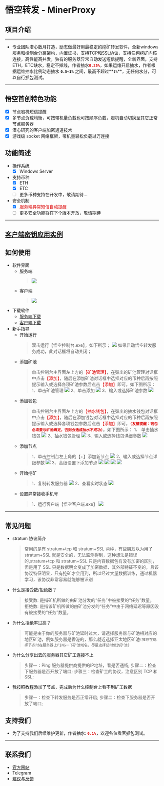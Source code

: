 # 悟空转发 - MinerProxy

## 项目介绍


-----
 * 专业团队潜心数月打造，励志做最好用最稳定的挖矿转发软件，全新windows服务和控制台分离架构，内置证书，支持TCP和SSL协议，支持任何挖矿内核连接，高性能高并发，独有的服务器异常自动发送短信提醒，全新界面，支持ETH，ETC缺水，稳定不掉线，作者抽水<font color="#dd0000">**`0.25%`**</font>，如果运维开启抽水，作者根据运维抽水比例动态抽水 **`0.5~1%`** 之间，最高不超过**`1%`**，无任何水分，可以自行抓包测试。

-----
## 悟空首创特色功能
   - [x] 节点宕机短信提醒
   - [x] 多节点负载均衡，可按带机量负载也可按顺序负载，宕机自动切换至其它正常节点服务器
   - [x] 潜心研究的客户端加密通道技术
   - [x] 游戏级 socket 网络框架，带机量轻松负载过万连接

## 功能简述
 * 操作系统
   - [x] Windows Server
 * 支持币种
   - [x] ETH
   - [x] ETC
   - [ ] 更多币种支持在开发中，敬请期待...
 * 安全机制
   - [x] <font color="#dd0000">服务端异常短信自动提醒</font>
   - [ ] 更多安全功能将在下个版本开放，敬请期待

------
## [客户端密钥应用实例](ClientExample.md)

## 如何使用
 * 软件界面
   * 服务端
     > ![](/img/主界面.png)
   * 客户端
     > ![](/img/客户端.png)     
 * 下载软件
   * [服务端下载](http://www.wukongzhuangfa.com/download/server.zip)
   * [客户端下载](http://www.wukongzhuangfa.com/download/client.zip)
 * 新手指导
   * 开始运行
     > 双击运行【悟空控制台.exe】，如下所示；
     > ![](/img/服务管理.png)
     > 如果启动悟空转发服务成功，此对话框将自动关闭；
   * 添加矿池
     > 单击控制台主界面左上方的<font color="#dd0000">【矿池管理】</font>，在弹出的矿池管理对话框中点击<font color="#dd0000">【添加】</font>，随后在添加矿池对话框中选择对应的币种后再按照提示输入或选择各项矿池参数后点击<font color="#dd0000">【添加】</font>即可，如下图所示：
     > 1、单击矿池管理
     > ![](/img/矿池管理01.png)
     > 2、单击添加
     > ![](/img/矿池管理02.png)
     > 3、输入或选择矿池参数
     > ![](/img/添加矿池.png)
   * 添加钱包
     > 单击控制台主界面左上方的<font color="#dd0000">【抽水钱包】</font>，在弹出的抽水钱包对话框中点击<font color="#dd0000">【添加】</font>，随后在添加钱包对话框中选择对应的币种后再按照提示输入或选择各项钱包参数后点击<font color="#dd0000">【添加】</font>即可，<font color="#dd0000">**`(友情提醒：钱包必须要与矿池绑定，否则会造成抽水不成功)`**</font>，如下图所示：
     > 1、 单击抽水钱包
     > ![](/img/抽水钱包.png)
     > 2、抽水钱包管理
     > ![](/img/抽水钱包01.png)
     > 3、输入或选择钱包详细参数
     > ![](/img/添加钱包02.png)
   * 添加节点
     > 1、单击控制台左上角的【+】添加新节点
     > ![](/img/添加节点01.png)
     > 2、输入或选择节点详细参数
     > ![](/img/添加节点02.png)
     > 3、高级设置下添加节点
     > ![](/img/高级添加节点01.png)
     > ![](/img/高级添加节点02.png)
     > ![](/img/高级添加节点03.png)
     > ![](/img/高级添加节点04.png)
   * 开始挖矿
     > 1、复制转发服务器
     > ![](/img/开始挖矿01.png)
     > 2、查看实时状态
     > ![](/img/查看矿工数据.png)
   * 设置异常接收手机号
     > 1、运行客户端【悟空客户端.exe】
     > ![](/img/客户端01.png)

-------

## 常见问题
   * stratum 协议简介
     > 常用的是有 stratum+tcp 和 stratum+SSL 两种，有些朋友以为用了 stratum+SSL 就是安全的，无法监测得到，这种想法是错误的,stratum+tcp 和 stratum+SSL 只是内容数据包有没有加密的区别，但是用了 SSL 只是数据明文变成了加密数据，其外部特征不变的，且该协议特征明显，只有挖矿才会用到，所以经过大量数据训练，通过机器学习，该协议非常容易就能够被识别
   * 什么是接受数/拒绝数？
     > 接受数: 是指矿机所做的由矿池分发的“任务”中被接受的“任务”数量。
     > 拒绝数: 是指该矿机所做的由矿池分发的“任务”中由于网络延迟等原因没有被接受的“任务”数量。
   * 为什么拒绝率过高？
     > 可能是由于你的服务器与矿池延时过大，请选择服务器与矿池相对应的地区矿池，例如服务器是香港的，那么就近选择亚太地区矿池`(推荐在选择节点时在服务器上PING一下矿池域名，尽量选择延时低的矿池)`
   * 为什么分享出去的服务器其它矿工连接不上
     > 步骤一：Ping 服务器提供商提供的IP地址，看是否通畅;
     > 步骤二：检查下服务器是否开放了端口;
     > 步骤三：检查矿工的协议，注意区别 TCP 和 SSL;
   * 我按照教程添加了节点，完成后为什么控制台上看不到矿工数据
     > 步骤一：检查下转发服务是否正常开启;
     > 步骤二：检查下服务器是否开放了端口;

## 支持我们
  * 为了支持我们后续维护更新，作者抽水: <font color="#dd0000">**`0.1%`**</font>，欢迎各位看官抓包测试。

-------

## 联系我们
 * [官方网站](http://www.wukongzhuanfa.com)
 * [Telegram](https://t.me/wukongminer)
 * [建议与反馈](https://github.com/wukongminer/MinerProxy/issues)
